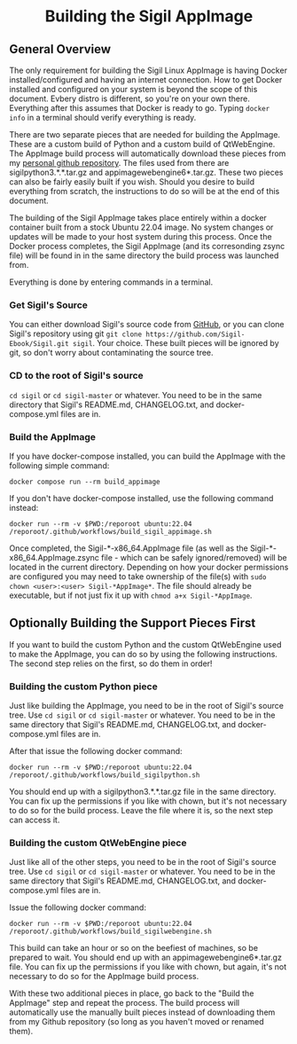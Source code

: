 # <center>Building the Sigil AppImage</center>

## General Overview

The only requirement for building the Sigil Linux AppImage is having Docker installed/configured and having an internet connection. How to get Docker installed and configured on your system is beyond the scope of this document. Evbery distro is different, so you're on your own there. Everything after this assumes that Docker is ready to go. Typing `docker info` in a terminal should verify everything is ready.

There are two separate pieces that are needed for building the AppImage. These are a custom build of Python and a custom build of QtWebEngine. The AppImage build process will automatically download these pieces from my [personal github repository](https://github.com/dougmassay/win-qtwebkit-5.212/releases/tag/v5.212-1). The files used from there are sigilpython3.\*.\*.tar.gz and appimagewebengine6\*.tar.gz. These two pieces can also be fairly easily built if you wish. Should you desire to build everything from scratch, the instructions to do so will be at the end of this document.

The building of the Sigil AppImage takes place entirely within a docker container built from a stock Ubuntu 22.04 image. No system changes or updates will be made to your host system during this process. Once the Docker process completes, the Sigil AppImage (and its corresonding zsync file) will be found in in the same directory the build process was launched from.

Everything is done by entering commands in a terminal.

### Get Sigil's Source

You can either download Sigil's source code from [GitHub](https://github.com/Sigil-Ebook/Sigil), or you can clone Sigil's repository using git `git clone https://github.com/Sigil-Ebook/Sigil.git sigil`. Your choice. These built pieces will be ignored by git, so don't worry about contaminating the source tree.

### CD to the root of Sigil's source

`cd sigil` or `cd sigil-master` or whatever. You need to be in the same directory that Sigil's README.md, CHANGELOG.txt, and docker-compose.yml files are in.

### Build the AppImage

If you have docker-compose installed, you can build the AppImage with the following simple command:

`docker compose run --rm build_appimage`

If you don't have docker-compose installed, use the following command instead:

`docker run --rm -v $PWD:/reporoot ubuntu:22.04 /reporoot/.github/workflows/build_sigil_appimage.sh`

Once completed, the Sigil-\*-x86_64.AppImage file (as well as the Sigil-\*-x86_64.AppImage.zsync file - which can be safely ignored/removed) will be located in the current directory. Depending on how your docker permissions are configured you may need to take ownership of the file(s) with `sudo chown <user>:<user> Sigil-*AppImage*`. The file should already be executable, but if not just fix it up with `chmod a+x Sigil-*AppImage`.

## Optionally Building the Support Pieces First

If you want to build the custom Python and the custom QtWebEngine used to make the AppImage, you can do so by using the following instructions. The second step relies on the first, so do them in order!

### Building the custom Python piece

Just like building the AppImage, you need to be in the root of Sigil's source tree. Use `cd sigil` or `cd sigil-master` or whatever. You need to be in the same directory that Sigil's README.md, CHANGELOG.txt, and docker-compose.yml files are in.

After that issue the following docker command:

`docker run --rm -v $PWD:/reporoot ubuntu:22.04 /reporoot/.github/workflows/build_sigilpython.sh`

You should end up with a sigilpython3.\*.\*.tar.gz file in the same directory. You can fix up the permissions if you like with chown, but it's not necessary to do so for the build process. Leave the file where it is, so the next step can access it.

### Building the custom QtWebEngine piece

Just like all of the other steps, you need to be in the root of Sigil's source tree. Use `cd sigil` or `cd sigil-master` or whatever. You need to be in the same directory that Sigil's README.md, CHANGELOG.txt, and docker-compose.yml files are in.

Issue the following docker command:

`docker run --rm -v $PWD:/reporoot ubuntu:22.04 /reporoot/.github/workflows/build_sigilwebengine.sh`

This build can take an hour or so on the beefiest of machines, so be prepared to wait. You should end up with an appimagewebengine6\*.tar.gz file. You can fix up the permissions if you like with chown, but again, it's not necessary to do so for the AppImage build process.

With these two additional pieces in place, go back to the "Build the AppImage" step and repeat the process. The build process will automatically use the manually built pieces instead of downloading them from my Github repository (so long as you haven't moved or renamed them).
